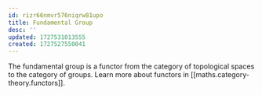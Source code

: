 ```yaml
---
id: rizr66nmvr576niqrw81upo
title: Fundamental Group
desc: ''
updated: 1727531013555
created: 1727527550041
---
```

The fundamental group is a functor from the category of topological spaces to the category of groups. Learn more about functors in [[maths.category-theory.functors]].
